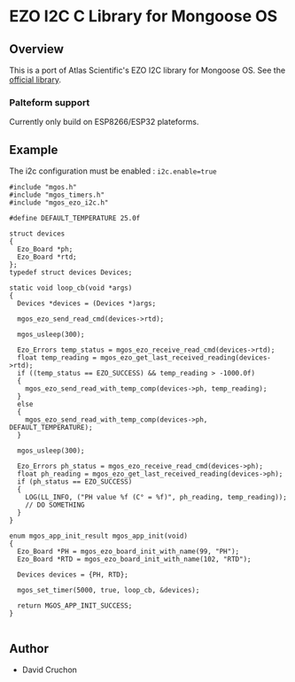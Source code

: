 # EZO I2C C Library for Mongoose OS

## Overview

This is a port of Atlas Scientific's EZO I2C library for Mongoose OS. See the [official library](https://github.com/Atlas-Scientific/Ezo_I2c_lib).

### Palteform support
Currently only build on ESP8266/ESP32 plateforms.

## Example
The i2c configuration must be enabled : ```i2c.enable=true```

```
#include "mgos.h"
#include "mgos_timers.h"
#include "mgos_ezo_i2c.h"

#define DEFAULT_TEMPERATURE 25.0f

struct devices
{
  Ezo_Board *ph;
  Ezo_Board *rtd;
};
typedef struct devices Devices;

static void loop_cb(void *args)
{
  Devices *devices = (Devices *)args;

  mgos_ezo_send_read_cmd(devices->rtd);

  mgos_usleep(300);

  Ezo_Errors temp_status = mgos_ezo_receive_read_cmd(devices->rtd);
  float temp_reading = mgos_ezo_get_last_received_reading(devices->rtd);
  if ((temp_status == EZO_SUCCESS) && temp_reading > -1000.0f)
  {
    mgos_ezo_send_read_with_temp_comp(devices->ph, temp_reading);
  }
  else
  {
    mgos_ezo_send_read_with_temp_comp(devices->ph, DEFAULT_TEMPERATURE);
  }

  mgos_usleep(300);

  Ezo_Errors ph_status = mgos_ezo_receive_read_cmd(devices->ph);
  float ph_reading = mgos_ezo_get_last_received_reading(devices->ph);
  if (ph_status == EZO_SUCCESS)
  {
    LOG(LL_INFO, ("PH value %f (C° = %f)", ph_reading, temp_reading));
    // DO SOMETHING
  }
}

enum mgos_app_init_result mgos_app_init(void)
{
  Ezo_Board *PH = mgos_ezo_board_init_with_name(99, "PH");
  Ezo_Board *RTD = mgos_ezo_board_init_with_name(102, "RTD");

  Devices devices = {PH, RTD};

  mgos_set_timer(5000, true, loop_cb, &devices);

  return MGOS_APP_INIT_SUCCESS;
}


```

## Author
- David Cruchon